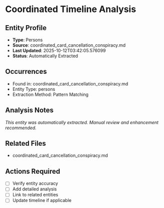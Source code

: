 # Coordinated Timeline Analysis

## Entity Profile
- **Type**: Persons
- **Source**: coordinated_card_cancellation_conspiracy.md
- **Last Updated**: 2025-10-12T03:42:05.576099
- **Status**: Automatically Extracted

## Occurrences
- Found in: coordinated_card_cancellation_conspiracy.md
- Entity Type: persons
- Extraction Method: Pattern Matching

## Analysis Notes
*This entity was automatically extracted. Manual review and enhancement recommended.*

## Related Files
- coordinated_card_cancellation_conspiracy.md

## Actions Required
- [ ] Verify entity accuracy
- [ ] Add detailed analysis
- [ ] Link to related entities
- [ ] Update timeline if applicable
